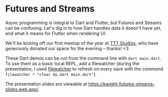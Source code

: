 # Futures and Streams

Async programming is integral to Dart and Flutter, but Futures and Streams can be confusing. Let's dig in to how Dart handles data it doesn't have yet, and what it means for Flutter when rendering UI.

We'll be kicking off our first meetup of the year at [TTT Studios](https://ttt.studio/), who have generously donated our space for the evening – thanks! <3

These Dart demos can be run from the command line with `dart main.dart`. To use them as a basic local REPL, add a filewatcher (during the presentation, I used [filewatcher](https://github.com/filewatcher/filewatcher) to refresh on every save with the command `filewatcher * "clear && dart main.dart"`).

The presentation slides are viewable at https://kwight-futures-streams-slides.web.app/.